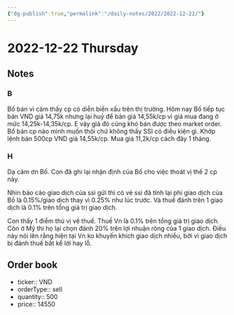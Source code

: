 ```yaml
---
{"dg-publish":true,"permalink":"/daily-notes/2022/2022-12-22/"}
---
```


# 2022-12-22 Thursday

## Notes

### B

Bố bán vì cảm thấy cp có diễn biến xấu trên thị trường. Hôm nay Bố tiếp tục bán VND giá 14,75k nhưng lại huỷ để bán giá 14,55k/cp vì giá mua đang ở mức 14,25k-14,35k/cp. E vậy giá đó cũng khó bán được theo market order.
Bố bán cp nào mình muốn thôi chứ không thấy SSI có điều kiện gì.
Khớp lệnh bán 500cp VND giá 14,55k/cp. Mua giá 11,2k/cp cách đây 1 tháng.

### H

Dạ cảm ơn Bố. Con đã ghi lại nhận định của Bố cho việc thoát vị thế 2 cp này. 

Nhìn báo cáo giao dịch của ssi gửi thì có vẻ ssi đã tính lại phí giao dịch của Bố là 0.15%/giao dịch thay vì 0.25% như lúc trước. Và thuế đánh trên 1 giao dịch là 0.1% trên tổng giá trị giao dịch.

Con thấy 1 điểm thú vị về thuế. Thuế Vn là 0.1% trên tổng giá trị giao dịch. Còn ở Mỹ thì họ lại chọn đánh 20% trên lợi nhuận ròng của 1 giao dịch. Điều này nói lên rằng hiện tại Vn ko khuyến khích giao dịch nhiều, bởi vì giao dịch bị đánh thuế bất kể lời hay lỗ.

## Order book

- ticker:: VND
- orderType:: sell
- quantity:: 500
- price:: 14550
